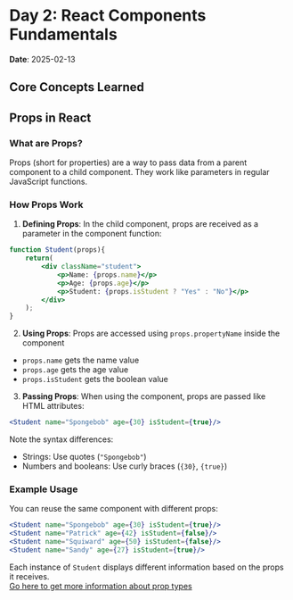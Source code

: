 # Day 2: React Components Fundamentals
**Date**: 2025-02-13

## Core Concepts Learned

## Props in React

### What are Props?
Props (short for properties) are a way to pass data from a parent component to a child component. They work like parameters in regular JavaScript functions.

### How Props Work
1. **Defining Props**: In the child component, props are received as a parameter in the component function:
```jsx
function Student(props){
    return(
        <div className="student">
            <p>Name: {props.name}</p>
            <p>Age: {props.age}</p>
            <p>Student: {props.isStudent ? "Yes" : "No"}</p>
        </div>
    );
}
```

2. **Using Props**: Props are accessed using `props.propertyName` inside the component
- `props.name` gets the name value
- `props.age` gets the age value
- `props.isStudent` gets the boolean value

3. **Passing Props**: When using the component, props are passed like HTML attributes:
```jsx
<Student name="Spongebob" age={30} isStudent={true}/>
```

Note the syntax differences:
- Strings: Use quotes (`"Spongebob"`)
- Numbers and booleans: Use curly braces (`{30}`, `{true}`)

### Example Usage
You can reuse the same component with different props:
```jsx
<Student name="Spongebob" age={30} isStudent={true}/>
<Student name="Patrick" age={42} isStudent={false}/>
<Student name="Squiward" age={50} isStudent={false}/>
<Student name="Sandy" age={27} isStudent={true}/>
```

Each instance of `Student` displays different information based on the props it receives.
<br>
[Go here to get more information about prop types](../../docs/props/Student.md)
